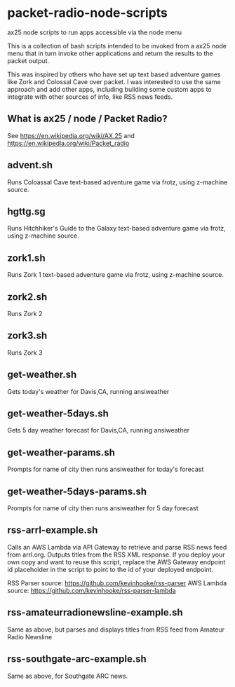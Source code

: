 # packet-radio-node-scripts
ax25 node scripts to run apps accessible via the node menu

This is a collection of bash scripts intended to be invoked from a ax25 node menu that in turn invoke
other applications and return the results to the packet output.

This was inspired by others who have set up text based adventure games like Zork and Colossal Cave
over packet. I was interested to use the same approach and add other apps, including building some
custom apps to integrate with other sources of info, like RSS news feeds.

## What is ax25 / node / Packet Radio?
See https://en.wikipedia.org/wiki/AX.25
and https://en.wikipedia.org/wiki/Packet_radio

## advent.sh
Runs Coloassal Cave text-based adventure game via frotz, using z-machine source.

## hgttg.sg
Runs Hitchhiker's Guide to the Galaxy text-based adventure game via frotz, using z-machine source.

## zork1.sh
Runs Zork 1 text-based adventure game via frotz, using z-machine source.

## zork2.sh
Runs Zork 2

## zork3.sh
Runs Zork 3

## get-weather.sh
Gets today's weather for Davis,CA, running ansiweather

## get-weather-5days.sh
Gets 5 day weather forecast for Davis,CA, running ansiweather

## get-weather-params.sh
Prompts for name of city then runs ansiweather for today's forecast

## get-weather-5days-params.sh
Prompts for name of city then runs ansiweather for 5 day forecast

## rss-arrl-example.sh
Calls an AWS Lambda via API Gateway to retrieve and parse RSS news feed from arrl.org. Outputs titles from the RSS XML response. If you deploy your own copy and want to reuse this script, replace the AWS Gateway endpoint id placeholder in the script to point to the id of your deployed endpoint. 

RSS Parser source: https://github.com/kevinhooke/rss-parser
AWS Lambda source: https://github.com/kevinhooke/rss-parser-lambda

## rss-amateurradionewsline-example.sh
Same as above, but parses and displays titles from RSS feed from Amateur Radio Newsline

## rss-southgate-arc-example.sh
Same as above, for Southgate ARC news.




